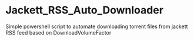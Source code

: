 # Jackett_RSS_Auto_Downloader
Simple powershell script to automate downloading torrent files from jackett RSS feed based on DownloadVolumeFactor
